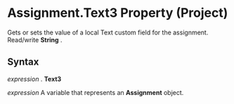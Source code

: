 
# Assignment.Text3 Property (Project)

Gets or sets the value of a local Text custom field for the assignment. Read/write  **String** .


## Syntax

 _expression_ . **Text3**

 _expression_ A variable that represents an **Assignment** object.

